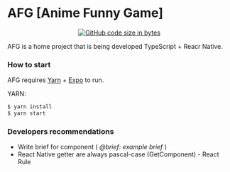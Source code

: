 # AFG [Anime Funny Game]

<p align="center">
    <a href="#"><img src="https://img.shields.io/github/languages/code-size/codingandfitness/ReactNativeExpo.js" alt="GitHub code size in bytes"></a>
</p>


AFG is a home project that is being developed TypeScript + Reacr Native.

### How to start

AFG requires [Yarn](https://yarnpkg.com/) + [Expo](https://expo.io) to run.

YARN:
```sh
$ yarn install
$ yarn start
```

### Developers recommendations
* Write brief for component ( *@brief: example brief* )
* React Native getter are always pascal-case (GetComponent) - React Rule
